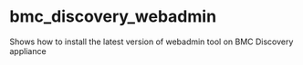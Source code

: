 # bmc_discovery_webadmin
Shows how to install the latest version of webadmin tool on BMC Discovery appliance
